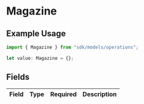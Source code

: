 # Magazine

## Example Usage

```typescript
import { Magazine } from "sdk/models/operations";

let value: Magazine = {};
```

## Fields

| Field       | Type        | Required    | Description |
| ----------- | ----------- | ----------- | ----------- |
